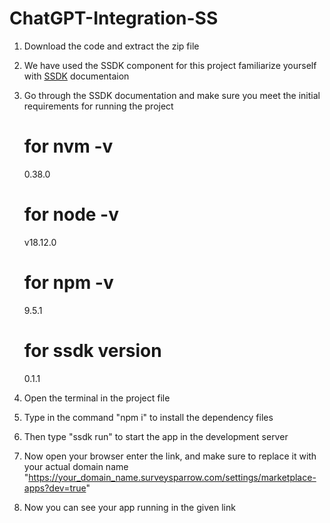 # ChatGPT-Integration-SS

1. Download the code and extract the zip file
2. We have used the SSDK component for this project familiarize yourself with <a href="https://sdk.surveysparrow.dev/">SSDK<a> documentaion
3. Go through the SSDK documentation and make sure you meet the initial requirements for running the project
    # for nvm -v
    0.38.0
    # for node -v
    v18.12.0
    # for npm -v
    9.5.1
    # for ssdk version
    0.1.1
   
5. Open the terminal in the project file
6. Type in the command "npm i" to install the dependency files
7. Then type "ssdk run" to start the app in the development server
8. Now open your browser enter the link, and make sure to replace it with your actual domain name "https://your_domain_name.surveysparrow.com/settings/marketplace-apps?dev=true"
9. Now you can see your app running in the given link
